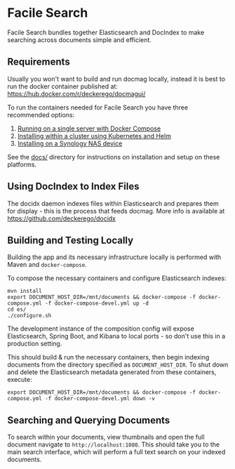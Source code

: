 # Facile Search

Facile Search bundles together Elasticsearch and DocIndex
to make searching across documents simple and efficient.


## Requirements

Usually you won't want to build and run docmag locally, instead it is best to
run the docker container published at: https://hub.docker.com/r/deckerego/docmagui/

To run the containers needed for Facile Search you have three recommended options:
1. [Running on a single server with Docker Compose](docs/docker_compose.md)
1. [Installing within a cluster using Kubernetes and Helm](docs/kubernetes.md)
1. [Installing on a Synology NAS device](docs/synology.md)

See the [docs/](docs/) directory for instructions on installation and setup on these platforms.


## Using DocIndex to Index Files

The docidx daemon indexes files within Elasticsearch and prepares them for display - this is the
process that feeds docmag. More info is available at https://github.com/deckerego/docidx


## Building and Testing Locally

Building the app and its necessary infrastructure locally is performed with
Maven and `docker-compose`.

To compose the necessary containers and configure Elasticsearch indexes:

    mvn install
    export DOCUMENT_HOST_DIR=/mnt/documents && docker-compose -f docker-compose.yml -f docker-compose-devel.yml up -d
    cd es/
    ./configure.sh

The development instance of the composition config will expose Elasticsearch,
Spring Boot, and Kibana to local ports - so don't use this in a
production setting.

This should build & run the necessary containers, then begin indexing documents
from the directory specified as `DOCUMENT_HOST_DIR`. To shut down and delete the
Elasticsearch metadata generated from these containers, execute:

    export DOCUMENT_HOST_DIR=/mnt/documents && docker-compose -f docker-compose.yml -f docker-compose-devel.yml down -v


## Searching and Querying Documents

To search within your documents, view thumbnails and open the full document
navigate to `http://localhost:1080`. This should take you to the main search
interface, which will perform a full text search on your indexed documents.
